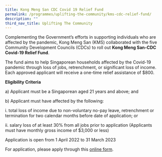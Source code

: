 ```yaml
---
title: Kong Meng San CDC Covid 19 Relief Fund
permalink: /programmes/uplifting-the-community/kms-cdc-relief-fund/
description: ""
third_nav_title: Uplifting The Community
---
```

Complementing the Government’s efforts in supporting individuals who are affected by the pandemic, Kong Meng San (KMS) collaborated with the five Community Development Councils (CDCs) to roll out **Kong Meng San-CDC Covid-19 Relief Fund**. 

The fund aims to help Singaporean households affected by the Covid-19 pandemic through loss of jobs, retrenchment, or significant loss of income. Each approved applicant will receive a one-time relief assistance of $800.

**Eligibility Criteria**

a) Applicant must be a Singaporean aged 21 years and above; and

b) Applicant must have affected by the following:

i. total loss of income due to non-voluntary no-pay leave, retrenchment or termination for two calendar months before date of application; or

ii. salary loss of at least 30% from all jobs prior to application (Applicants must have monthly gross income of $3,000 or less)

 Application is open from 1 April 2022 to 31 March 2023

For application, please apply through this [online form](https://form.gov.sg/6246e36d85e8da0012d208b5).